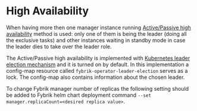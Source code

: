 # High Availability

When having more then one manager instance running [Active/Passive high availability](https://docs.openstack.org/kuryr-kubernetes/latest/devref/high_availability.html) method is used: only one of them is being the leader (doing all the exclusive tasks) and other instances waiting in standby mode in case the leader dies to take over the leader role.

The Active/Passive high availability is implemented with [Kubernetes leader election mechanism](https://kubernetes.io/blog/2016/01/simple-leader-election-with-kubernetes/) and it is turned on by default. In this implementation a config-map resource called `fybrik-operator-leader-election` serves as a lock. The config-map also contains information about the chosen leader. 

To change Fybrik manager number of replicas the following setting should be added to Fybrik helm chart deployment command `--set manager.replicaCount=<desired replica value>`.


